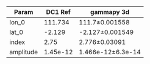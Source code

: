 <html>
 <head>
  <meta charset="utf-8"/>
  <meta content="text/html;charset=UTF-8" http-equiv="Content-type"/>
 </head>
 <body>
  <table>
   <thead>
    <tr>
     <th>Param</th>
     <th>DC1 Ref</th>
     <th>gammapy 3d</th>
    </tr>
   </thead>
   <tr>
    <td>lon_0</td>
    <td>111.734</td>
    <td>111.7±0.001558</td>
   </tr>
   <tr>
    <td>lat_0</td>
    <td>-2.129</td>
    <td>-2.127±0.001549</td>
   </tr>
   <tr>
    <td>index</td>
    <td>2.75</td>
    <td>2.776±0.03091</td>
   </tr>
   <tr>
    <td>amplitude</td>
    <td>1.45e-12</td>
    <td>1.466e-12±6.3e-14</td>
   </tr>
  </table>
 </body>
</html>

